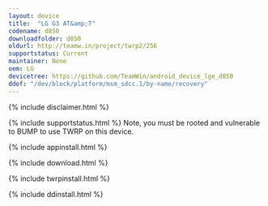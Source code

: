 ```yaml
---
layout: device
title:  "LG G3 AT&amp;T"
codename: d850
downloadfolder: d850
oldurl: http://teamw.in/project/twrp2/256
supportstatus: Current
maintainer: None
oem: LG
devicetree: https://github.com/TeamWin/android_device_lge_d850
ddof: "/dev/block/platform/msm_sdcc.1/by-name/recovery"
---
```


{% include disclaimer.html %}

{% include supportstatus.html %}
Note, you must be rooted and vulnerable to BUMP to use TWRP on this device.

{% include appinstall.html %}

{% include download.html %}

{% include twrpinstall.html %}

{% include ddinstall.html %}
